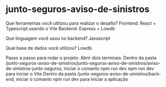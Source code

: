 # junto-seguros-aviso-de-sinistros

Que ferramentas você utilizou para realizar o desafio?
Frontend: React + Typescript usando o Vite
Backend: Express + Lowdb

Que linguagem você usou no backend?
Javascript

Qual base de dados você utilizou?
Lowdb

Passo a passo para rodar o projeto.
Abrir dois terminais:
Dentro da pasta /junto-seguros-aviso-de-sinistros/junto-seguros-aviso-de-sinistros/aviso-de-sinistros-junto-seguros, iniciar o comanto npm run dev
npm run dev para iniciar o Vite
Dentro da pasta /junto-seguros-aviso-de-sinistros/back-end, iniciar o comanto npm run dev para iniciar a aplicação

